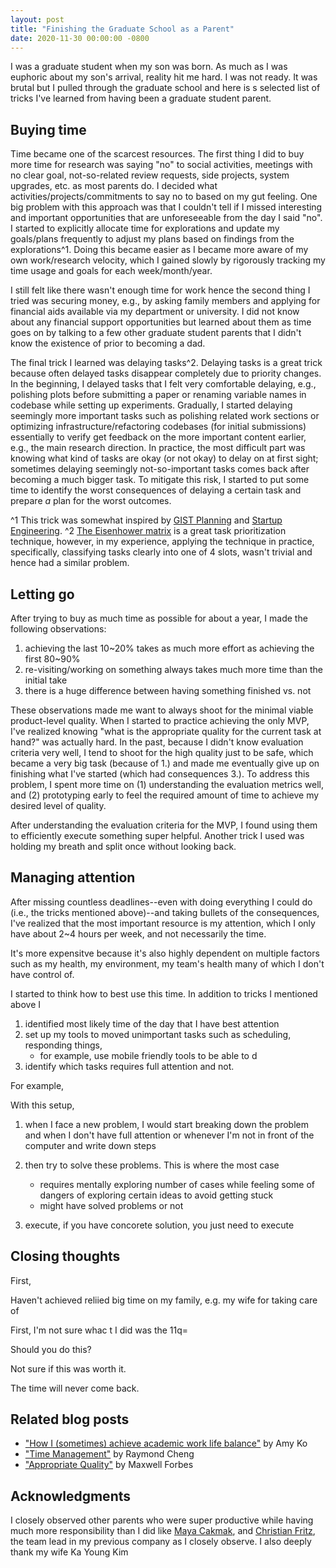```yaml
---
layout: post
title: "Finishing the Graduate School as a Parent"
date: 2020-11-30 00:00:00 -0800
---
```


I was a graduate student when my son was born.
As much as I was euphoric about my son's arrival, reality hit me hard.
I was not ready.
It was brutal but I pulled through the graduate school and here is s selected list of tricks I've learned from having been a graduate student parent.

## Buying time

Time became one of the scarcest resources.
The first thing I did to buy more time for research was saying "no" to social activities, meetings with no clear goal, not-so-related review requests, side projects, system upgrades, etc. as most parents do.
I decided what activities/projects/commitments to say no to based on my gut feeling.
One big problem with this approach was that I couldn't tell if I missed interesting and important opportunities that are unforeseeable from the day I said "no".
I started to explicitly allocate time for explorations and update my goals/plans frequently to adjust my plans based on findings from the explorations^1.
Doing this became easier as I became more aware of my own work/research velocity, which I gained slowly by rigorously tracking my time usage and goals for each week/month/year.

I still felt like there wasn't enough time for work hence the second thing I tried was securing money, e.g., by asking family members and applying for financial aids available via my department or university.
I did not know about any financial support opportunities but learned about them as time goes on by talking to a few other graduate student parents that I didn't know the existence of prior to becoming a dad.

The final trick I learned was delaying tasks^2.
Delaying tasks is a great trick because often delayed tasks disappear completely due to priority changes.
In the beginning, I delayed tasks that I felt very comfortable delaying, e.g., polishing plots before submitting a paper or renaming variable names in codebase while setting up experiments.
Gradually, I started delaying seemingly more important tasks such as polishing related work sections or optimizing infrastructure/refactoring codebases (for initial submissions) essentially to verify get feedback on the more important content earlier, e.g., the main research direction.
In practice, the most difficult part was knowing what kind of tasks are okay (or not okay) to delay on at first sight; sometimes delaying seemingly not-so-important tasks comes back after becoming a much bigger task.
To mitigate this risk, I started to put some time to identify the worst consequences of delaying a certain task and prepare _a_ plan for the worst outcomes.

^1 This trick was somewhat inspired by [GIST Planning](https://www.productplan.com/glossary/gist-planning/) and [Startup Engineering](https://spark-public.s3.amazonaws.com/startup/lecture_slides/lecture5-market-wireframing-design.pdf).
^2 [The Eisenhower matrix](https://www.google.com/search?q=Eisenhower+Matrix&tbm=isch) is a great task prioritization technique, however, in my experience, applying the technique in practice, specifically, classifying tasks clearly into one of 4 slots, wasn't trivial and hence had a similar problem.

## Letting go

After trying to buy as much time as possible for about a year, I made the following observations:

1. achieving the last 10~20% takes as much more effort as achieving the first 80~90%
2. re-visiting/working on something always takes much more time than the initial take
3. there is a huge difference between having something finished vs. not

These observations made me want to always shoot for the minimal viable product-level quality.
When I started to practice achieving the only MVP, I've realized knowing "what is the appropriate quality for the current task at hand?" was actually hard.
In the past, because I didn't know evaluation criteria very well, I tend to shoot for the high quality just to be safe, which became a very big task (because of 1.) and made me eventually give up on finishing what I've started (which had consequences 3.).
To address this problem, I spent more time on (1) understanding the evaluation metrics well, and (2) prototyping early to feel the required amount of time to achieve my desired level of quality.

After understanding the evaluation criteria for the MVP, I found using them to efficiently execute something super helpful.
Another trick I used was holding my breath and split once without looking back.

## Managing attention

After missing countless deadlines--even with doing everything I could do (i.e., the tricks mentioned above)--and taking bullets of the consequences, I've realized that the most important resource is my attention, which I only have about 2~4 hours per week, and not necessarily the time.

It's more expensitve because it's also highly dependent on multiple factors such as my health, my environment, my team's health many of which I don't have control of. 

I started to think how to best use this time.
In addition to tricks I mentioned above I

1. identified most likely time of the day that I have best attention
2. set up my tools to moved unimportant tasks such as scheduling, responding things, 
   - for example, use mobile friendly tools to be able to d
3. identify which tasks requires full attention and not.

For example, 

With this setup, 
1. when I face a new problem, I would start breaking down the problem  and when I don't have full attention or whenever I'm not in front of the computer and write down steps

2. then try to solve these problems. This is where the most case 
   - requires mentally exploring number of cases while feeling some of dangers of exploring certain ideas to avoid getting stuck
   - might have solved problems or not

3. execute, if you have concorete solution, you just need to execute

## Closing thoughts

First, 

Haven't achieved reliied big time on my family, e.g. my wife for taking care of 

First, I'm not sure whac t I did was the 11q=

Should you do this?

Not sure if this was worth it.

The time will never come back.

## Related blog posts

- ["How I (sometimes) achieve academic work life balance"](https://medium.com/bits-and-behavior/how-i-sometimes-achieve-academic-work-life-balance-4bbfc1769820) by Amy Ko
- ["Time Management"](https://raymondcheng.net/thoughts/time-management.html) by Raymond Cheng
- ["Appropriate Quality"](https://maxwellforbes.com/posts/appropriate-quality) by Maxwell Forbes

## Acknowledgments

I closely observed other parents who were super productive while having much more responsibility than I did like [Maya Cakmak](https://homes.cs.washington.edu/~mcakmak/), and [Christian Fritz](http://chfritz.github.io/), the team lead in my previous company as I closely observe.
I also deeply thank my wife Ka Young Kim 
<!-- I thank the other parents around me at Svaioke  who inspired me. -->
